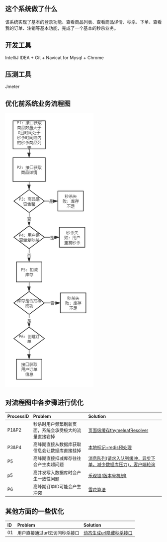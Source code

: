 ## 这个系统做了什么
该系统实现了基本的登录功能、查看商品列表、查看商品详情、秒杀、下单、查看我的订单、注销等基本功能，完成了一个基本的秒杀业务。
## 开发工具
IntelliJ IDEA + Git + Navicat for Mysql + Chrome
## 压测工具
Jmeter
## 优化前系统业务流程图
![业务流程图](https://github.com/sunyahao/secspike/blob/master/src/main/resources/static/img/%E7%A7%92%E6%9D%80%E4%B8%9A%E5%8A%A1%E9%80%BB%E8%BE%91.png "业务流程图")
## 对流程图中各步骤进行优化
|ProcessID   |Problem   |Solution   |
| :------------ | :------------ | :------------ |
|P1&P2   |秒杀时用户频繁刷新页面，系统会承受极大的流量直接宕掉   |[页面级缓存thymeleafResolver](https://github.com/sunyahao/secspike/tree/master/docs/pageSolver.md "页面级缓存thymeleafResolver")   |
|P3&P4   |高峰期直接从数据库获取信息会让数据库直接挂掉   |[本地标记+redis预处理](https://github.com/sunyahao/secspike/tree/master/docs/preSolver.md "本地标记+redis预处理")|
|P5   |高峰期直接扣减库存往往会产生卖超问题   |[消息队列(请求入队列缓冲，异步下单，减少数据库压力)，客户端轮询](https://github.com/sunyahao/secspike/tree/master/docs/messageQueue.md "消息队列(请求入队列缓冲，异步下单，减少数据库压力)，客户端轮询")   |
|p5   |高并发写入数据库时会产生一致性问题   |[乐观锁(版本号机制)](https://github.com/sunyahao/secspike/tree/master/docs/optimisticLock.md "乐观锁(版本号机制)")   |
|P6   |高峰期订单ID可能会产生冲突   |[雪花算法](https://github.com/sunyahao/secspike/tree/master/docs/SnowFlake.md "雪花算法")   |
## 其他方面的一些优化
|ID   |Problem   |Solution   |
| :------------ | :------------ | :------------ |
|01   |用户直接通过url去访问秒杀接口   |[动态生成url隐藏秒杀接口](https://github.com/sunyahao/secspike/tree/master/docs/url.md "动态生成url隐藏秒杀接口")   |